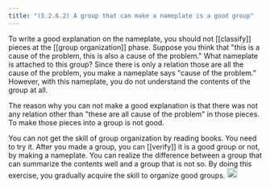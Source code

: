 ```yaml
---
title: "(5.2.6.2) A group that can make a nameplate is a good group"
---
```


To write a good explanation on the nameplate, you should not [[classify]] pieces at the [[group organization]] phase. Suppose you think that "this is a cause of the problem, this is also a cause of the problem." What nameplate is attached to this group? Since there is only a relation those are all the cause of the problem, you make a nameplate says "cause of the problem." However, with this nameplate, you do not understand the contents of the group at all.

The reason why you can not make a good explanation is that there was not any relation other than "these are all cause of the problem" in those pieces. To make those pieces into a group is not good.

You can not get the skill of group organization by reading books. You need to try it. After you made a group, you can [[verify]] it is a good group or not, by making a nameplate. You can realize the difference between a group that can summarize the contents well and a group that is not so. By doing this exercise, you gradually acquire the skill to organize good groups.
<img src='https://scrapbox.io/api/pages/nishio-en/en/icon' alt='en.icon' height="19.5"/>